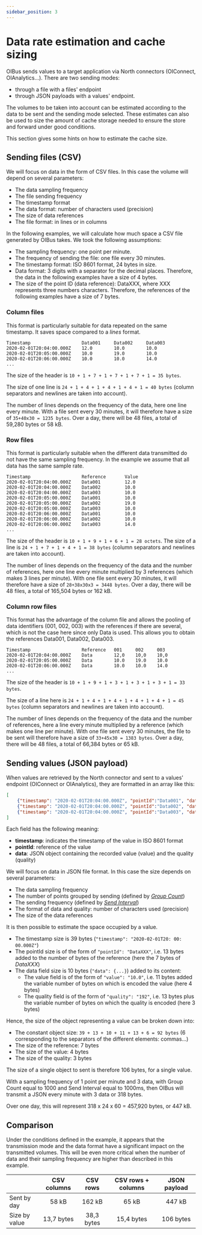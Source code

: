 ```yaml
---
sidebar_position: 3
---
```


# Data rate estimation and cache sizing
OIBus sends values to a target application via North connectors (OIConnect, OIAnalytics...). There are two sending 
modes: 
- through a file with a files' endpoint
- through JSON payloads with a values' endpoint. 
 
The volumes to be taken into account can be estimated according to the data to be sent and the sending mode selected. 
These estimates can also be used to size the amount of cache storage needed to ensure the store and forward under
good conditions.

This section gives some hints on how to estimate the cache size.

## Sending files (CSV)
We will focus on data in the form of CSV files. In this case the volume will depend on several parameters:
- The data sampling frequency
- The file sending frequency
- The timestamp format
- The data format: number of characters used (precision)
- The size of data references
- The file format: in lines or in columns

In the following examples, we will calculate how much space a CSV file generated by OIBus takes. 
We took the following assumptions:
- The sampling frequency: one point per minute.
- The frequency of sending the file: one file every 30 minutes.
- The timestamp format: ISO 8601 format, 24 bytes in size.
- Data format: 3 digits with a separator for the decimal places. Therefore, the data in the following examples have a 
size of 4 bytes.
- The size of the point ID (data reference): DataXXX, where XXX represents three numbers characters. Therefore, the 
references of the following examples have a size of 7 bytes.

### Column files
This format is particularly suitable for data repeated on the same timestamp. It saves space compared to a _lines_ 
format.

````csv 
Timestamp	                Data001	    Data002	    Data003
2020-02-01T20:04:00.000Z	12.0	    10.0	    10.0
2020-02-01T20:05:00.000Z	10.0	    19.0	    10.0
2020-02-01T20:06:00.000Z	10.0	    10.0	    14.0
...
````

The size of the header is `10 + 1 + 7 + 1 + 7 + 1 + 7 + 1 = 35 bytes`. 

The size of one line is `24 + 1 + 4 + 1 + 4 + 1 + 4 + 1 = 40 bytes` (column separators and newlines are taken into
account).

The number of lines depends on the frequency of the data, here one line every minute. With a file sent every 30 minutes,
it will therefore have a size of `35+40x30 = 1235 bytes`. Over a day, there will be 48 files, a total of 59,280 bytes
or 58 kB.

### Row files
This format is particularly suitable when the different data transmitted do not have the same sampling frequency. In 
the example we assume that all data has the same sample rate.

````csv
Timestamp	                Reference	    Value
2020-02-01T20:04:00.000Z	Data001	        12.0
2020-02-01T20:04:00.000Z	Data002	        10.0
2020-02-01T20:04:00.000Z	Data003	        10.0
2020-02-01T20:05:00.000Z	Data001	        10.0
2020-02-01T20:05:00.000Z	Data002	        19.0
2020-02-01T20:05:00.000Z	Data003	        10.0
2020-02-01T20:06:00.000Z	Data001	        10.0
2020-02-01T20:06:00.000Z	Data002	        10.0
2020-02-01T20:06:00.000Z	Data003	        14.0
...
````

The size of the header is `10 + 1 + 9 + 1 + 6 + 1 = 28 octets`.
The size of a line is `24 + 1 + 7 + 1 + 4 + 1 = 38 bytes` (column separators and newlines are taken into account).

The number of lines depends on the frequency of the data and the number of references, here one line every minute 
multiplied by 3 references (which makes 3 lines per minute). With one file sent every 30 minutes, it will therefore have
a size of `28+38x30x3 = 3448 bytes`. Over a day, there will be 48 files, a total of 165,504 bytes or 162 kB.

### Column row files
This format has the advantage of the column file and allows the pooling of data identifiers (001, 002, 003) with the 
references if there are several, which is not the case here since only Data is used. This allows you to obtain the 
references Data001, Data002, Data003.

````csv 
Timestamp	                Reference	001	    002	    003
2020-02-01T20:04:00.000Z	Data	    12,0	10,0	10,0
2020-02-01T20:05:00.000Z	Data	    10.0	19.0	10.0
2020-02-01T20:06:00.000Z	Data	    10.0	10.0	14.0
...
````

The size of the header is `10 + 1 + 9 + 1 + 3 + 1 + 3 + 1 + 3 + 1 = 33 bytes`.

The size of a line here is `24 + 1 + 4 + 1 + 4 + 1 + 4 + 1 + 4 + 1 = 45 bytes` (column separators and newlines are taken
into account).

The number of lines depends on the frequency of the data and the number of references, here a line every minute 
multiplied by a reference (which makes one line per minute). With one file sent every 30 minutes, the file to be sent 
will therefore have a size of `33+45x30 = 1383 bytes`. Over a day, there will be 48 files, a total of 66,384 bytes or
65 kB.

## Sending values (JSON payload)
When values are retrieved by the North connector and sent to a values' endpoint (OIConnect or OIAnalytics), they are 
formatted in an array like this:

````json 
[
    {"timestamp": "2020-02-01T20:04:00.000Z", "pointId":"Data001", "data": {"value": "12.0", "quality": "192"}},
    {"timestamp": "2020-02-01T20:04:00.000Z", "pointId":"Data002", "data": {"value": "10.0", "quality": "192"}}, 
    {"timestamp": "2020-02-01T20:04:00.000Z", "pointId":"Data003", "data": {"value": "10.0", "quality": "192"}}
]
````

Each field has the following meaning:
- **timestamp**: indicates the timestamp of the value in ISO 8601 format
- **pointId**: reference of the value
- **data**: JSON object containing the recorded value (value) and the quality (quality)

We will focus on data in JSON file format. In this case the size depends on several parameters:
- The data sampling frequency
- The number of points grouped by sending (defined by [_Group Count_](docs/guide/north-connectors/common-settings.md#caching))
- The sending frequency (defined by [_Send Interval_](docs/guide/north-connectors/common-settings.md#caching))
- The format of data and quality: number of characters used (precision)
- The size of the data references

It is then possible to estimate the space occupied by a value.
- The timestamp size is 39 bytes (`"timestamp": "2020-02-01T20: 00: 00.000Z"`)
- The pointId size is of the form of `"pointId": "DataXXX"`, i.e. 13 bytes added to the number of bytes of the 
reference (here the 7 bytes of _DataXXX_)
- The data field size is 10 bytes (`"data": {...}`) added to its content:
  - The value field is of the form of `"value": "10.0"`, i.e. 11 bytes added the variable number of bytes on 
which is encoded the value (here 4 bytes)
  - The quality field is of the form of `"quality": "192"`, i.e. 13 bytes plus the variable number of bytes on which 
the quality is encoded (here 3 bytes)

Hence, the size of the object representing a value can be broken down into:
- The constant object size: `39 + 13 + 10 + 11 + 13 + 6 = 92 bytes` (6 corresponding to the separators of the different 
elements: commas...)
- The size of the reference: 7 bytes
- The size of the value: 4 bytes
- The size of the quality: 3 bytes

The size of a single object to sent is therefore 106 bytes, for a single value.

With a sampling frequency of 1 point per minute and 3 data, with Group Count equal to 1000 and Send Interval equal to 
1000ms, then OIBus will transmit a JSON every minute with 3 data or 318 bytes. 

Over one day, this will represent 318 x 24 x 60 = 457,920 bytes, or 447 kB.

## Comparison
Under the conditions defined in the example, it appears that the transmission mode and the data format have a 
significant impact on the transmitted volumes. This will be even more critical when the number of data and 
their sampling frequency are higher than described in this example.

|               |  CSV columns  |   CSV rows   |  CSV rows + columns  |  JSON payload  | 
|---------------|:-------------:|:------------:|:--------------------:|:--------------:|
| Sent by day   |     58 kB     |    162 kB    |        65 kB         |     447 kB     |
| Size by value |  13,7 bytes   |  38,3 bytes  |      15,4 bytes      |   106 bytes    |
